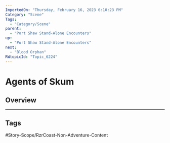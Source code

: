 ```yaml
---
ImportedOn: "Thursday, February 16, 2023 6:10:23 PM"
Category: "Scene"
Tags:
  - "Category/Scene"
parent:
  - "Port Shaw Stand-Alone Encounters"
up:
  - "Port Shaw Stand-Alone Encounters"
next:
  - "Blood Orphan"
RWtopicId: "Topic_6224"
---
```

# Agents of Skum
## Overview

---
## Tags
#Story-Scope/RzrCoast-Non-Adventure-Content


